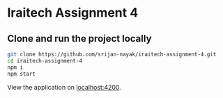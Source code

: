 # Iraitech Assignment 4

## Clone and run the project locally

```bash
git clone https://github.com/srijan-nayak/iraitech-assignment-4.git
cd iraitech-assignment-4
npm i
npm start
```

View the application on [localhost:4200](http://localhost:4200).
